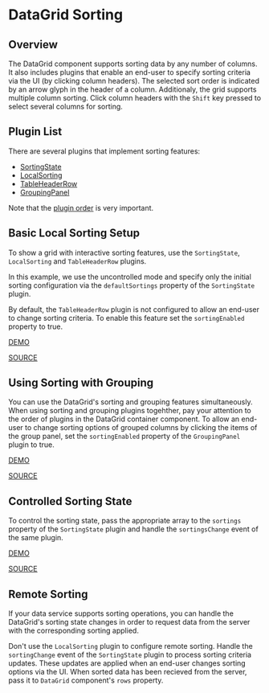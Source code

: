 # DataGrid Sorting

## Overview

The DataGrid component supports sorting data by any number of columns. It also includes plugins that enable an end-user to specify sorting criteria via the UI (by clicking column headers). The selected sort order is indicated by an arrow glyph in the header of a column. Additionaly, the grid supports multiple column sorting. Click column headers with the `Shift` key pressed to select several columns for sorting.

## Plugin List

There are several plugins that implement sorting features:
- [SortingState](../reference/sorting-state.md)
- [LocalSorting](../reference/local-sorting.md)
- [TableHeaderRow](../reference/table-header-row.md)
- [GroupingPanel](../reference/grouping-panel.md)

Note that the [plugin order](../README.md#plugin-order) is very important.

## Basic Local Sorting Setup

To show a grid with interactive sorting features, use the `SortingState`, `LocalSorting` and `TableHeaderRow` plugins.

In this example, we use the uncontrolled mode and specify only the initial sorting configuration via the `defaultSortings` property of the `SortingState` plugin.

By default, the `TableHeaderRow` plugin is not configured to allow an end-user to change sorting criteria. To enable this feature set the `sortingEnabled` property to true.

[DEMO](http://devexpress.github.io/devextreme-reactive/react/datagrid/demos/#/sorting/local-header-sorting)

[SOURCE](https://github.com/DevExpress/devextreme-reactive/tree/master/packages/dx-react-demos/src/bootstrap3/sorting/local-header-sorting.jsx)

## Using Sorting with Grouping

You can use the DataGrid's sorting and grouping features simultaneously. When using sorting and grouping plugins togehther, pay your attention to the order of plugins in the DataGrid container component. To allow an end-user to change sorting options of grouped columns by clicking the items of the group panel, set the `sortingEnabled` property of the `GroupingPanel` plugin to true.

[DEMO](http://devexpress.github.io/devextreme-reactive/react/datagrid/demos/#/sorting/local-group-sorting)

[SOURCE](https://github.com/DevExpress/devextreme-reactive/tree/master/packages/dx-react-demos/src/bootstrap3/sorting/local-group-sorting.jsx)

## Controlled Sorting State

To control the sorting state, pass the appropriate array to the `sortings` property of the `SortingState` plugin and handle the `sortingsChange` event of the same plugin.

[DEMO](http://devexpress.github.io/devextreme-reactive/react/datagrid/demos/#/sorting/local-sorting-controlled)

[SOURCE](https://github.com/DevExpress/devextreme-reactive/tree/master/packages/dx-react-demos/src/bootstrap3/sorting/local-sorting-controlled.jsx)

## Remote Sorting

If your data service supports sorting operations, you can handle the DataGrid's sorting state changes in order to request data from the server with the corresponding sorting applied.

Don't use the `LocalSorting` plugin to configure remote sorting. Handle the `sortingChange` event of the `SortingState` plugin to process sorting criteria updates. These updates are applied when an end-user changes sorting options via the UI. When sorted data has been recieved from the server, pass it to `DataGrid` component's `rows` property.

